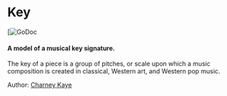 # Key

[![GoDoc](https://godoc.org/gopkg.in/music-theory.v0/key)

#### A model of a musical key signature.

The key of a piece is a group of pitches, or scale upon which a music composition is created in classical, Western art, and Western pop music.

Author: [Charney Kaye](http://w.charney.io)
